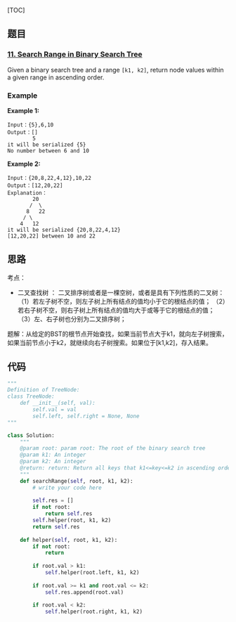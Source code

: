 [TOC]

## 题目

### [11. Search Range in Binary Search Tree](https://www.lintcode.com/problem/search-range-in-binary-search-tree/description)

Given a binary search tree and a range `[k1, k2]`, return node values within a given range in ascending order.

### Example

**Example 1:**

```
Input：{5},6,10
Output：[]
        5
it will be serialized {5}
No number between 6 and 10
```

**Example 2:**

```
Input：{20,8,22,4,12},10,22
Output：[12,20,22]
Explanation：
        20
       /  \
      8   22
     / \
    4   12
it will be serialized {20,8,22,4,12}
[12,20,22] between 10 and 22
```

## 思路

考点：

- 二叉查找树 ：
  二叉排序树或者是一棵空树，或者是具有下列性质的二叉树：
  （1）若左子树不空，则左子树上所有结点的值均小于它的根结点的值；
  （2）若右子树不空，则右子树上所有结点的值均大于或等于它的根结点的值；
  （3）左、右子树也分别为二叉排序树；

题解：从给定的BST的根节点开始查找，如果当前节点大于k1，就向左子树搜索，如果当前节点小于k2，就继续向右子树搜索。如果位于[k1,k2]，存入结果。

## 代码

```python
"""
Definition of TreeNode:
class TreeNode:
    def __init__(self, val):
        self.val = val
        self.left, self.right = None, None
"""

class Solution:
    """
    @param root: param root: The root of the binary search tree
    @param k1: An integer
    @param k2: An integer
    @return: return: Return all keys that k1<=key<=k2 in ascending order
    """
    def searchRange(self, root, k1, k2):
        # write your code here
        
        self.res = []
        if not root:
            return self.res
        self.helper(root, k1, k2)
        return self.res
        
    def helper(self, root, k1, k2):
        if not root:
            return 
        
        if root.val > k1:
            self.helper(root.left, k1, k2)
        
        if root.val >= k1 and root.val <= k2:
            self.res.append(root.val)
        
        if root.val < k2:
            self.helper(root.right, k1, k2)
```

